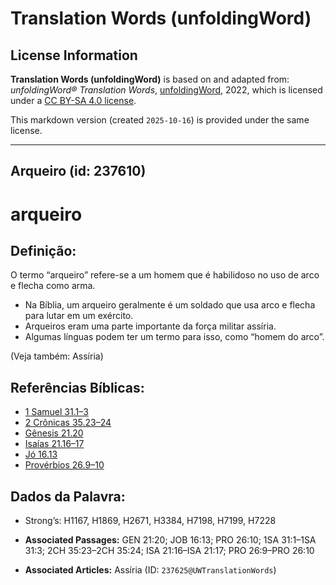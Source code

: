 # Translation Words (unfoldingWord)

## License Information

**Translation Words (unfoldingWord)** is based on and adapted from: _unfoldingWord® Translation Words_, [unfoldingWord](https://unfoldingword.org/utw), 2022, which is licensed under a [CC BY-SA 4.0 license](https://creativecommons.org/licenses/by-sa/4.0/legalcode.en).

This markdown version (created `2025-10-16`) is provided under the same license.



--------------------------------

## Arqueiro (id: 237610)

arqueiro
========

Definição:
----------

O termo “arqueiro” refere\-se a um homem que é habilidoso no uso de arco e flecha como arma.

* Na Bíblia, um arqueiro geralmente é um soldado que usa arco e flecha para lutar em um exército.
* Arqueiros eram uma parte importante da força militar assíria.
* Algumas línguas podem ter um termo para isso, como “homem do arco”.

(Veja também: Assíria)

Referências Bíblicas:
---------------------

* [1 Samuel 31\.1–3](https://ref.ly/1Sam31:1-1Sam31:3)
* [2 Crônicas 35\.23–24](https://ref.ly/2Chr35:23-2Chr35:24)
* [Gênesis 21\.20](https://ref.ly/Gen21:20)
* [Isaías 21\.16–17](https://ref.ly/Isa21:16-Isa21:17)
* [Jó 16\.13](https://ref.ly/Job16:13)
* [Provérbios 26\.9–10](https://ref.ly/Prov26:9-Prov26:10)

Dados da Palavra:
-----------------

* Strong’s: H1167, H1869, H2671, H3384, H7198, H7199, H7228

* **Associated Passages:** GEN 21:20; JOB 16:13; PRO 26:10; 1SA 31:1–1SA 31:3; 2CH 35:23–2CH 35:24; ISA 21:16–ISA 21:17; PRO 26:9–PRO 26:10
* **Associated Articles:** Assíria (ID: `237625@UWTranslationWords`)


